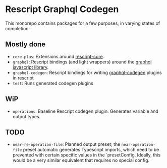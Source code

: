 # Rescript Graphql Codegen
This monorepo contains packages for a few purposes, in varying states of completion:
## Mostly done
- `core-plus`: Extensions around [rescript-core](https://github.com/rescript-association/rescript-core).
- `graphql`: Rescript bindings (and light wrappers) around the [graphql javascript library](https://github.com/graphql/graphql-js).
- `graphql-codegen`: Rescript bindings for writing [graphql-codegen](https://github.com/dotansimha/graphql-code-generator) plugins in rescript
- `test`: Runs generated codegen plugins
## WiP
- `operations`: Baseline Rescript codegen plugin. Generates variable and output types.
## TODO
- `near-re-operation-file`: Planned output preset; the `near-operation-file` preset automatic generates Typescript imports, which need to be prevented with certain specific values in the `presetConfig. Ideally, this would be a very similar equivalent that requires no special config.
